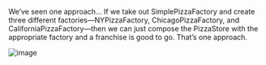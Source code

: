 We’ve seen one approach...
If we take out SimplePizzaFactory and create three different factories—NYPizzaFactory, ChicagoPizzaFactory, and CaliforniaPizzaFactory—then we can just compose the PizzaStore with the appropriate factory and a franchise is good to go. That’s one approach.

![image](https://github.com/user-attachments/assets/3e3477aa-57f5-4498-a30a-6479a50874b5)
